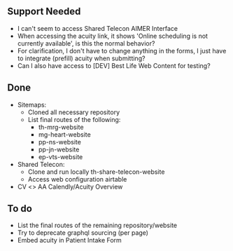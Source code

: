 ## Support Needed
  - I can't seem to access Shared Telecon AIMER Interface
  - When accessing the acuity link, it shows 'Online scheduling is not currently available', is this the normal behavior?
  - For clarification, I don't have to change anything in the forms, I just have to integrate (prefill) acuity when submitting?
  - Can I also have access to [DEV] Best Life Web Content for testing?
## Done
  - Sitemaps:
    - Cloned all necessary repository
    - List final routes of the following:
      - th-mrg-website
      - mg-heart-website
      - pp-ns-website
      - pp-jn-website
      - ep-vts-website
  - Shared Telecon:
    - Clone and run locally th-share-telecon-website
    - Access web configuration airtable
  - CV <> AA Calendly/Acuity Overview
## To do
  - List the final routes of the remaining repository/website
  - Try to deprecate graphql sourcing (per page)
  - Embed acuity in Patient Intake Form
